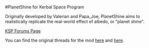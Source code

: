 #PlanetShine for Kerbal Space Program

Originally developed by Valerian and Papa_Joe, PlanetShine aims to realistically replicate the real-world effect of albedo, or "planet shine".

[KSP Forums Page](https://forum.kerbalspaceprogram.com/index.php?/topic/189071-18x-planetshine-0262-oct-19-2019/)

You can find the original threads for the mod [here](https://forum.kerbalspaceprogram.com/index.php?/topic/87012-12-planetshine-v0252-stable-v05-experimental-4-october-2016/) and [here](https://forum.kerbalspaceprogram.com/index.php?/topic/173138-141-planetshine-0261-mar-28-2018/).